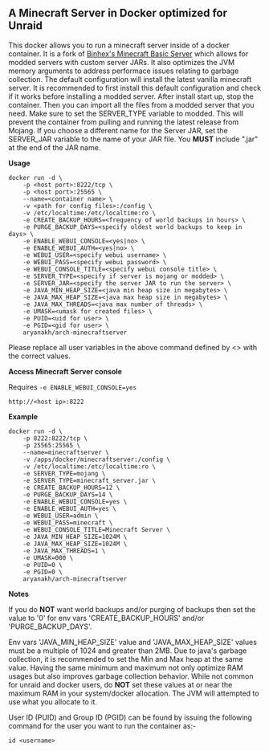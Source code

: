## A Minecraft Server in Docker optimized for Unraid

This docker allows you to run a minecraft server inside of a docker container. It is a fork of [Binhex's Minecraft Basic Server](https://github.com/binhex/arch-minecraftserver) which allows for modded servers with custom server JARs. It also optimizes the JVM memory arguments to address performace issues relating to garbage collection. The default configuration will install the latest vanilla minecraft server. It is recommended to first install this default configuration and check if it works before installing a modded server. After install start up, stop the container. Then you can import all the files from a modded server that you need. Make sure to set the SERVER_TYPE variable to modded. This will prevent the container from pulling and running the latest release from Mojang. If you choose a different name for the Server JAR, set the SERVER_JAR variable to the name of your JAR file. You **MUST** include ".jar" at the end of the JAR name. 

**Usage**
```
docker run -d \
    -p <host port>:8222/tcp \
    -p <host port>:25565 \
    --name=<container name> \
    -v <path for config files>:/config \
    -v /etc/localtime:/etc/localtime:ro \
    -e CREATE_BACKUP_HOURS=<frequency of world backups in hours> \
    -e PURGE_BACKUP_DAYS=<specify oldest world backups to keep in days> \
    -e ENABLE_WEBUI_CONSOLE=<yes|no> \
    -e ENABLE_WEBUI_AUTH=<yes|no> \
    -e WEBUI_USER=<specify webui username> \
    -e WEBUI_PASS=<specify webui password> \
    -e WEBUI_CONSOLE_TITLE=<specify webui console title> \
    -e SERVER_TYPE=<specify if server is mojang or modded> \
    -e SERVER_JAR=<specify the server JAR to run the server> \
    -e JAVA_MIN_HEAP_SIZE=<java min heap size in megabytes> \
    -e JAVA_MAX_HEAP_SIZE=<java max heap size in megabytes> \
    -e JAVA_MAX_THREADS=<java max number of threads> \
    -e UMASK=<umask for created files> \
    -e PUID=<uid for user> \
    -e PGID=<gid for user> \
    aryanakh/arch-minecraftserver
```

Please replace all user variables in the above command defined by <> with the correct values.

**Access Minecraft Server console**

Requires `-e ENABLE_WEBUI_CONSOLE=yes`

`http://<host ip>:8222`

**Example**
```
docker run -d \
    -p 8222:8222/tcp \
    -p 25565:25565 \
    --name=minecraftserver \
    -v /apps/docker/minecraftserver:/config \
    -v /etc/localtime:/etc/localtime:ro \
    -e SERVER_TYPE=mojang \
    -e SERVER_TYPE=minecraft_server.jar \
    -e CREATE_BACKUP_HOURS=12 \
    -e PURGE_BACKUP_DAYS=14 \
    -e ENABLE_WEBUI_CONSOLE=yes \
    -e ENABLE_WEBUI_AUTH=yes \
    -e WEBUI_USER=admin \
    -e WEBUI_PASS=minecraft \
    -e WEBUI_CONSOLE_TITLE=Minecraft Server \
    -e JAVA_MIN_HEAP_SIZE=1024M \
    -e JAVA_MAX_HEAP_SIZE=1024M \
    -e JAVA_MAX_THREADS=1 \
    -e UMASK=000 \
    -e PUID=0 \
    -e PGID=0 \
    aryanakh/arch-minecraftserver
```

**Notes**

If you do **NOT** want world backups and/or purging of backups then set the value to '0' for env vars 'CREATE_BACKUP_HOURS' and/or 'PURGE_BACKUP_DAYS'.

Env vars 'JAVA_MIN_HEAP_SIZE' value and 'JAVA_MAX_HEAP_SIZE' values must be a multiple of 1024 and greater than 2MB. Due to java's garbage collection, it is recommended to set the Min and Max heap at the same value. Having the same minimum and maximum not only optimize RAM usages but also improves garbage collection behavior. While not common for unraid and docker users, do **NOT** set these values at or near the maximum RAM in your system/docker allocation. The JVM will attempted to use what you allocate to it.

User ID (PUID) and Group ID (PGID) can be found by issuing the following command for the user you want to run the container as:-

```
id <username>
```
